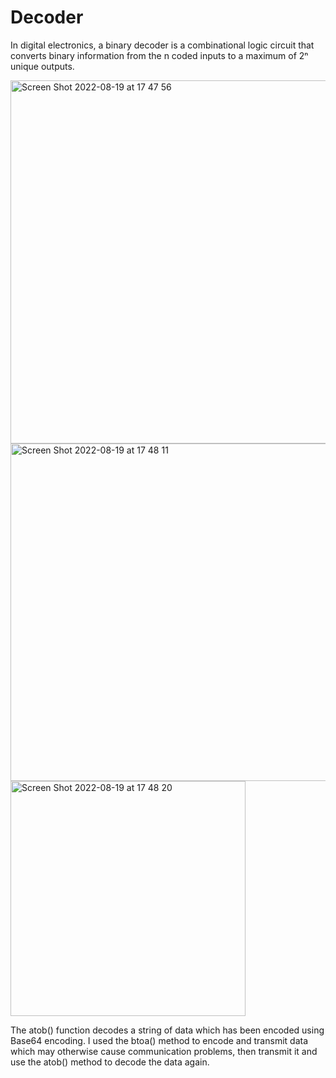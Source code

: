 # Decoder

In digital electronics, a binary decoder is a combinational logic circuit that converts binary information from the n coded inputs to a maximum of 2ⁿ unique outputs. 


<img width="581" alt="Screen Shot 2022-08-19 at 17 47 56" src="https://user-images.githubusercontent.com/102682991/185657862-a1020ed0-9113-4cd0-9d4c-d5ee89a01973.png">
<img width="540" alt="Screen Shot 2022-08-19 at 17 48 11" src="https://user-images.githubusercontent.com/102682991/185657867-5acdbd0e-2699-4ed9-907e-508cc58ea811.png">
<img width="376" alt="Screen Shot 2022-08-19 at 17 48 20" src="https://user-images.githubusercontent.com/102682991/185657873-974aca69-9485-4016-a922-75dcd945045c.png">

The atob() function decodes a string of data which has been encoded using Base64 encoding. 
I used the btoa() method to encode and transmit data which may otherwise cause communication problems, then transmit it and use the atob() method to decode the data again. 
